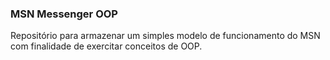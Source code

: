 ### MSN Messenger OOP

Repositório para armazenar um simples modelo de funcionamento do MSN com finalidade de exercitar conceitos de OOP.
